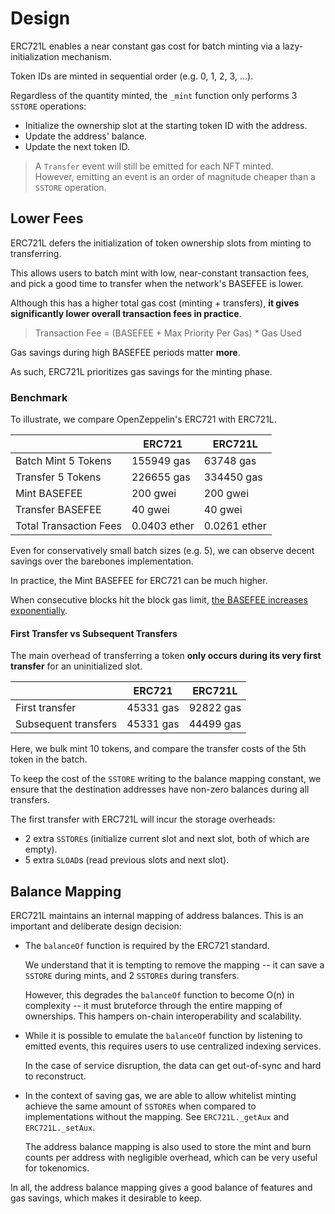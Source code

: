 # Design

ERC721L enables a near constant gas cost for batch minting via a lazy-initialization mechanism.

Token IDs are minted in sequential order (e.g. 0, 1, 2, 3, ...).

Regardless of the quantity minted, the `_mint` function only performs 3 `SSTORE` operations:

- Initialize the ownership slot at the starting token ID with the address.
- Update the address' balance.
- Update the next token ID.

> A `Transfer` event will still be emitted for each NFT minted.   
  However, emitting an event is an order of magnitude cheaper than a `SSTORE` operation.

## Lower Fees

ERC721L defers the initialization of token ownership slots from minting to transferring.

This allows users to batch mint with low, near-constant transaction fees, and pick a good time to transfer when the network's BASEFEE is lower.

Although this has a higher total gas cost (minting + transfers), **it gives significantly lower overall transaction fees in practice**. 

> Transaction Fee = (BASEFEE + Max Priority Per Gas) * Gas Used

Gas savings during high BASEFEE periods matter **more**.

As such, ERC721L prioritizes gas savings for the minting phase.

### Benchmark

To illustrate, we compare OpenZeppelin's ERC721 with ERC721L.

|                            | ERC721       | ERC721L        |
| -------------------------- | ------------ | -------------- |
| Batch Mint 5 Tokens        | 155949 gas   | 63748 gas      |
| Transfer 5 Tokens          | 226655 gas   | 334450 gas     |
| Mint BASEFEE               | 200 gwei     | 200 gwei       |
| Transfer BASEFEE           | 40 gwei      | 40 gwei        |
| Total Transaction Fees     | 0.0403 ether | 0.0261 ether   |

Even for conservatively small batch sizes (e.g. 5), we can observe decent savings over the barebones implementation. 

In practice, the Mint BASEFEE for ERC721 can be much higher. 

When consecutive blocks hit the block gas limit, [the BASEFEE increases exponentially](https://ethereum.org/en/developers/docs/gas/#base-fee). 

#### First Transfer vs Subsequent Transfers

The main overhead of transferring a token **only occurs during its very first transfer** for an uninitialized slot. 

|                            | ERC721       | ERC721L        |
| -------------------------- | ------------ | -------------- |
| First transfer             | 45331 gas    | 92822 gas      |
| Subsequent transfers       | 45331 gas    | 44499 gas      |

Here, we bulk mint 10 tokens, and compare the transfer costs of the 5th token in the batch.

To keep the cost of the `SSTORE` writing to the balance mapping constant, we ensure that the destination addresses have non-zero balances during all transfers.

The first transfer with ERC721L will incur the storage overheads:

- 2 extra `SSTORE`s (initialize current slot and next slot, both of which are empty).
- 5 extra `SLOAD`s (read previous slots and next slot).

## Balance Mapping

ERC721L maintains an internal mapping of address balances. This is an important and deliberate design decision:

- The `balanceOf` function is required by the ERC721 standard. 
  
  We understand that it is tempting to remove the mapping -- it can save a `SSTORE` during mints, and 2 `SSTORE`s during transfers. 

  However, this degrades the `balanceOf` function to become O(n) in complexity -- it must bruteforce through the entire mapping of ownerships. This hampers on-chain interoperability and scalability.

- While it is possible to emulate the `balanceOf` function by listening to emitted events, this requires users to use centralized indexing services. 

  In the case of service disruption, the data can get out-of-sync and hard to reconstruct.

- In the context of saving gas, we are able to allow whitelist minting achieve the same amount of `SSTORE`s when compared to implementations without the mapping. See `ERC721L._getAux` and `ERC721L._setAux`. 

  The address balance mapping is also used to store the mint and burn counts per address with negligible overhead, which can be very useful for tokenomics.

In all, the address balance mapping gives a good balance of features and gas savings, which makes it desirable to keep.

